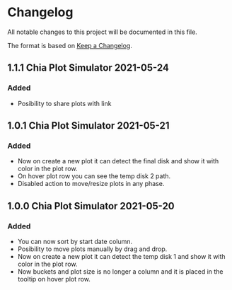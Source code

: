 # Changelog

All notable changes to this project will be documented in this file.

The format is based on [Keep a Changelog](https://keepachangelog.com/en/1.0.0/).

## 1.1.1 Chia Plot Simulator 2021-05-24

### Added

- Posibility to share plots with link

## 1.0.1 Chia Plot Simulator 2021-05-21

### Added

- Now on create a new plot it can detect the final disk and show it with color in the plot row.
- On hover plot row you can see the temp disk 2 path.
- Disabled action to move/resize plots in any phase.

## 1.0.0 Chia Plot Simulator 2021-05-20

### Added

- You can now sort by start date column.
- Posibility to move plots manually by drag and drop.
- Now on create a new plot it can detect the temp disk 1 and show it with color in the plot row.
- Now buckets and plot size is no longer a column and it is placed in the tooltip on hover plot row.
